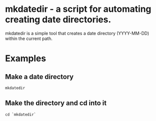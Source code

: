 # mkdatedir - a script for automating creating date directories.

mkdatedir is a simple tool that creates a date directory (YYYY-MM-DD) within the current path.

# Examples

## Make a date directory
`mkdatedir`

## Make the directory and cd into it

`` cd `mkdatedir` ``
